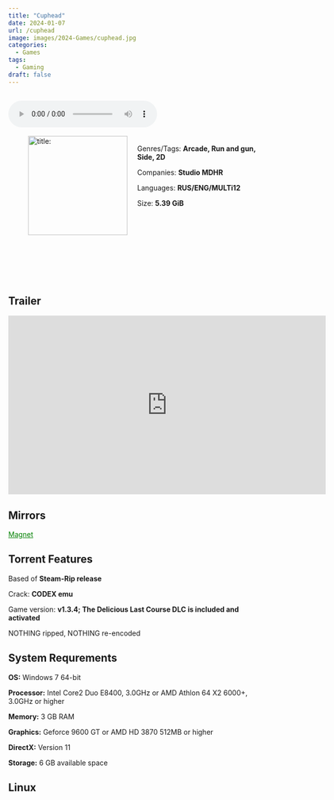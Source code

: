 ```yaml
---
title: "Cuphead"
date: 2024-01-07
url: /cuphead
image: images/2024-Games/cuphead.jpg
categories:
  - Games
tags:
  - Gaming
draft: false
---
```

##
<style>
  body.dark-mode,
  body.dark-mode main * {
    background: url('https://miro.medium.com/v2/resize:fit:1024/1*gZOhozCuSyTTrqxKKMslCg.jpeg') center center fixed no-repeat;
    background-size: 100% 100%;
    background-size: cover;
    color: #f5f5f5;
  }
</style>
<script>
    document.addEventListener('DOMContentLoaded', function () {
        var body = document.body;
        var switcher = document.querySelector('.js-toggle');
                body.classList.add('dark-mode');
                // Save user preference in storage
                localStorage.setItem('darkMode', 'true');
            
        });
</script>

<audio controls autoplay>
  <source src="/audio/cuphead.mp3" type="audio/mp3">
  Your browser does not support the audio tag.
</audio>
⠀⠀⠀⠀⠀⠀⠀⠀⠀⠀
⠀⠀⠀⠀⠀⠀⠀⠀⠀⠀

<figure style="float: left; margin-right: 20px;">
  <img src="/images/2024-Games/cuphead.jpg" alt="title: "Cuphead"" style="width: 200px;">
</figure>

Genres/Tags: **Arcade, Run and gun, Side, 2D**

Companies: **Studio MDHR**

Languages: **RUS/ENG/MULTi12**

Size: **5.39 GiB**

# ⠀
# ⠀

## Trailer
<iframe width="640" height="360" src="https://www.youtube.com/embed/NN-9SQXoi50" title="Cuphead Launch Trailer" frameborder="0" allow="accelerometer; autoplay; clipboard-write; encrypted-media; gyroscope; picture-in-picture; web-share" allowfullscreen></iframe>

## Mirrors
<a href="magnet:?xt=urn:btih:Z3SSBPLA6DT34B3UXAL2RF463W6NIS3F&dn=Cuphead" style="color: green;">Magnet</a>

## Torrent Features
Based of **Steam-Rip release**

Crack: **CODEX emu**

Game version: **v1.3.4; The Delicious Last Course DLC is included and activated**

NOTHING ripped, NOTHING re-encoded

## System Requrements
**OS:** Windows 7 64-bit

**Processor:** Intel Core2 Duo E8400, 3.0GHz or AMD Athlon 64 X2 6000+, 3.0GHz or higher

**Memory:** 3 GB RAM

**Graphics:** Geforce 9600 GT or AMD HD 3870 512MB or higher

**DirectX:** Version 11

**Storage:** 6 GB available space


## Linux
